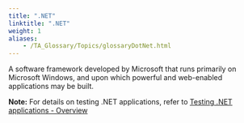 ```yaml
--- 
title: ".NET"
linktitle: ".NET"
weight: 1
aliases: 
    - /TA_Glossary/Topics/glossaryDotNet.html
---
```


A software framework developed by Microsoft that runs primarily on Microsoft Windows, and upon which powerful and web-enabled applications may be built.

**Note:** For details on testing .NET applications, refer to [Testing .NET applications - Overview](/TA_Automation/Topics/aut_app_testing_NET_apps.html)

